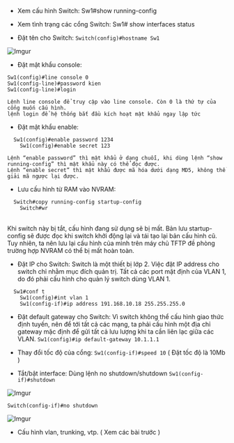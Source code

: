 - Xem cấu hình Switch: Sw1#show running-config 

- Xem tình trạng các cổng Switch: Sw1# show interfaces status 

-  Đặt tên cho Switch: ```Switch(config)#hostname Sw1```

![Imgur](https://i.imgur.com/jxHZyHc.png)

- Đặt mật khẩu console:
```
Sw1(config)#line console 0
Sw1(config-line)#password kien
Sw1(config-line)#login
```
	Lệnh line console để truy cập vào line console. Còn 0 là thứ tự của cổng muốn cấu hình.
	lệnh login để hệ thống bắt đầu kích hoạt mật khẩu ngay lập tức


- Đặt mật khẩu enable:
```
  Sw1(config)#enable password 1234
	Sw1(config)#enable secret 123
```
	Lệnh “enable password” thì mật khẩu ở dạng chuỗi, khi dùng lệnh “show running-config” thì mật khẩu này có thể đọc được.
	Lệnh “enable secret” thì mật khẩu được mã hóa dưới dạng MD5, không thể giải mã ngược lại được.

- Lưu cấu hình từ RAM vào NVRAM:
```
  Switch#copy running-config startup-config
	Switch#wr
```
<br/>
	Khi switch này bị tắt, cấu hình đang sử dụng sẽ bị mất. Bản lưu startup-config sẽ được đọc khi switch khởi động lại và tái tạo lại bản cấu hình cũ. Tuy nhiên, ta nên lưu lại cấu hình của mình trên máy chủ TFTP đề phòng trường hợp NVRAM có thể bị mất hoàn toàn.

- Đặt IP cho Switch: Switch là một thiết bị lớp 2. Việc đặt IP address cho switch chỉ nhằm mục đích quản trị. Tất cả các port mặt định của VLAN 1, do đó phải cấu hình cho quản lý switch dùng VLAN 1.
```
  Sw1#conf t
	Sw1(config)#int vlan 1
	Sw1(config-if)#ip address 191.168.10.18 255.255.255.0
```

- Đặt default gateway cho Switch: Vì switch không thể cấu hình giao thức định tuyến, nên để tới tất cả các mạng, ta phải cấu hình một địa chỉ gateway mặc định để gửi tất cả lưu lượng khi ta cần liên lạc giữa các VLAN.
	```Sw1(config)#ip default-gateway 10.1.1.1```

- Thay đổi tốc độ của cổng:  ```Sw1(config-if)#speed 10``` ( Đặt tốc độ là 10Mb )

- Tắt/bật interface: Dùng lệnh no shutdown/shutdown
	```Sw1(config-if)#shutdown```

![Imgur](https://i.imgur.com/lQcpvVW.png)

  ```Switch(config-if)#no shutdown```

![Imgur](https://i.imgur.com/avuAVbx.png)

- Cấu hình vlan, trunking, vtp. ( Xem các bài trước )
